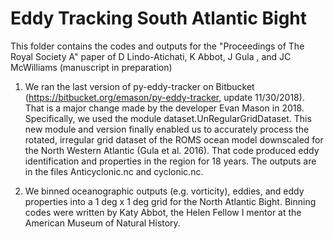 # Eddy Tracking South Atlantic Bight

This folder contains the codes and outputs for the "Proceedings of The Royal Society A" paper of D Lindo-Atichati, K Abbot, J Gula , and JC McWilliams (manuscript in preparation)  

1) We ran the last version of py-eddy-tracker on Bitbucket (https://bitbucket.org/emason/py-eddy-tracker, update 11/30/2018). That is a major change made by the developer Evan Mason in 2018. Specifically, we used the module dataset.UnRegularGridDataset. This new module and version finally enabled us to accurately process the rotated, irregular grid dataset of the ROMS ocean model downscaled for the North Western Atlantic (Gula et al. 2016). That code produced eddy identification and properties in the region for 18 years. The outputs are in the files Anticyclonic.nc and cyclonic.nc.

2) We binned oceanographic outputs (e.g. vorticity), eddies, and eddy properties into a 1 deg x 1 deg grid for the North Atlantic Bight. Binning codes were written by Katy Abbot, the Helen Fellow I mentor at the American Museum of Natural History.
